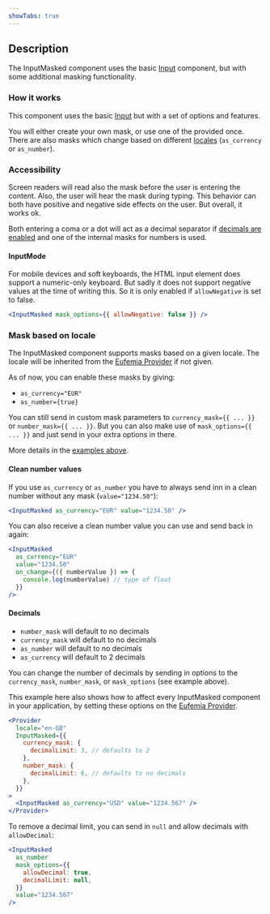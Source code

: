```yaml
---
showTabs: true
---
```


## Description

The InputMasked component uses the basic [Input](/uilib/components/input) component, but with some additional masking functionality.

### How it works

This component uses the basic [Input](/uilib/components/input) but with a set of options and features.

You will either create your own mask, or use one of the provided once. There are also masks which change based on different [locales](/uilib/components/input-masked/info?fullscreen#mask-based-on-locale) (`as_currency` or `as_number`).

### Accessibility

Screen readers will read also the mask before the user is entering the content. Also, the user will hear the mask during typing. This behavior can both have positive and negative side effects on the user. But overall, it works ok.

Both entering a coma or a dot will act as a decimal separator if [decimals are enabled](/uilib/components/input-masked#decimals) and one of the internal masks for numbers is used.

#### InputMode

For mobile devices and soft keyboards, the HTML input element does support a numeric-only keyboard. But sadly it does not support negative values at the time of writing this. So it is only enabled if `allowNegative` is set to false.

```jsx
<InputMasked mask_options={{ allowNegative: false }} />
```

### Mask based on locale

The InputMasked component supports masks based on a given locale. The locale will be inherited from the [Eufemia Provider](/uilib/usage/customisation/provider) if not given.

As of now, you can enable these masks by giving:

- `as_currency="EUR"`
- `as_number={true}`

You can still send in custom mask parameters to `currency_mask={{ ... }}` or `number_mask={{ ... }}`. But you can also make use of `mask_options={{ ... }}` and just send in your extra options in there.

More details in the [examples above](/uilib/components/input-masked/demos).

#### Clean number values

If you use `as_currency` or `as_number` you have to always send inn in a clean number without any mask (`value="1234.50"`):

```jsx
<InputMasked as_currency="EUR" value="1234.50" />
```

You can also receive a clean number value you can use and send back in again:

```jsx
<InputMasked
  as_currency="EUR"
  value="1234.50"
  on_change={({ numberValue }) => {
    console.log(numberValue) // type of float
  }}
/>
```

#### Decimals

- `number_mask` will default to no decimals
- `currency_mask` will default to no decimals
- `as_number` will default to no decimals
- `as_currency` will default to 2 decimals

You can change the number of decimals by sending in options to the `currency_mask`, `number_mask`, or `mask_options` (see example above).

This example here also shows how to affect every InputMasked component in your application, by setting these options on the [Eufemia Provider](/uilib/usage/customisation/provider).

```jsx
<Provider
  locale="en-GB"
  InputMasked={{
    currency_mask: {
      decimalLimit: 3, // defaults to 2
    },
    number_mask: {
      decimalLimit: 6, // defaults to no decimals
    },
  }}
>
  <InputMasked as_currency="USD" value="1234.567" />
</Provider>
```

To remove a decimal limit, you can send in `null` and allow decimals with `allowDecimal`:

```jsx
<InputMasked
  as_number
  mask_options={{
    allowDecimal: true,
    decimalLimit: null,
  }}
  value="1234.567"
/>
```
